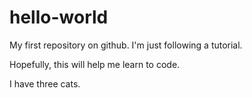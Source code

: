 # hello-world
My first repository on github. I'm just following a tutorial.

Hopefully, this will help me learn to code.

I have three cats.
